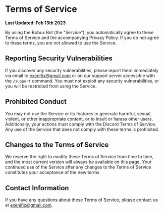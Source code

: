 # Terms of Service
**Last Updated: Feb 13th 2023**

By using the Bobux Bot (the "Service"), you automatically agree to these Terms of Service and the accompanying Privacy Policy. If you do not agree to these terms, you are not allowed to use the Service.

## Reporting Security Vulnerabilities

If you discover any security vulnerabilities, please report them immediately via email to exenifix@gmail.com or on our support server accessible with the `/support` command. You must not exploit any security vulnerabilities, or you will be restricted from using the Service.

## Prohibited Conduct

You may not use the Service or its features to generate harmful, sexual, violent, or other inappropriate content, or to insult or harass other users. Additionally, your actions must comply with the Discord Terms of Service. Any use of the Service that does not comply with these terms is prohibited.

## Changes to the Terms of Service

We reserve the right to modify these Terms of Service from time to time, and the most current version will always be available on this page. Your continued use of the Service after any changes to the Terms of Service constitutes your acceptance of the new terms.

## Contact Information

If you have any questions about these Terms of Service, please contact us at exenifix@gmail.com.
